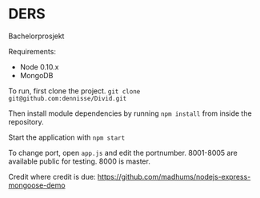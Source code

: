 DERS
====

Bachelorprosjekt

Requirements: 
- Node 0.10.x
- MongoDB


To run, first clone the project.
 ```git clone git@github.com:dennisse/Divid.git```

Then install module dependencies by running ```npm install``` from inside the repository.

Start the application with ```npm start```



To change port, open ```app.js``` and edit the portnumber. 8001-8005 are available public for testing. 8000 is master.





Credit where credit is due:
https://github.com/madhums/nodejs-express-mongoose-demo
